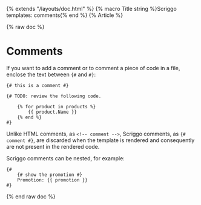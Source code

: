 {% extends "/layouts/doc.html" %}
{% macro Title string %}Scriggo templates: comments{% end %}
{% Article %}

{% raw doc %}

# Comments

If you want to add a comment or to comment a piece of code in a file, enclose the text between `{#` and `#}`:

```scriggo
{# this is a comment #}

{# TODO: review the following code.

    {% for product in products %}
        {{ product.Name }}
    {% end %}
#}
```

Unlike HTML comments, as `<!-- comment -->`, Scriggo comments, as `{# comment #}`, are discarded when the template is
rendered and consequently are not present in the rendered code.

Scriggo comments can be nested, for example:

```scriggo
{#
    {# show the promotion #}
    Promotion: {{ promotion }}
#}
```

{% end raw doc %}

